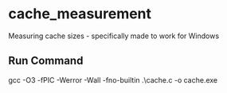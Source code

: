 # cache_measurement
Measuring cache sizes - specifically made to work for Windows

## Run Command

gcc -O3 -fPIC -Werror -Wall -fno-builtin .\cache.c -o cache.exe
